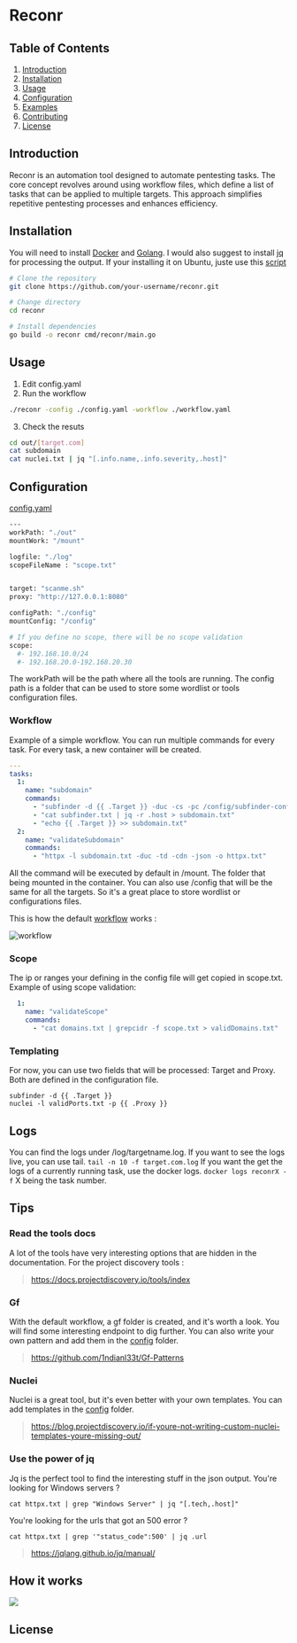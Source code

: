 # Reconr


## Table of Contents
1. [Introduction](#introduction)
2. [Installation](#installation)
3. [Usage](#usage)
4. [Configuration](#configuration)
5. [Examples](#examples)
6. [Contributing](#contributing)
7. [License](#license)

## Introduction

Reconr is an automation tool designed to automate pentesting tasks. 
The core concept revolves around using workflow files, which define a list of tasks that can be applied to multiple targets. 
This approach simplifies repetitive pentesting processes and enhances efficiency.


## Installation

You will need to install [Docker](https://docs.docker.com/engine/install/) and [Golang](https://go.dev/doc/install). 
I would also suggest to install [jq](https://jqlang.github.io/jq/) for processing the output. 
If your installing it on Ubuntu, juste use this [script](install.sh)

```bash
# Clone the repository
git clone https://github.com/your-username/reconr.git

# Change directory
cd reconr

# Install dependencies
go build -o reconr cmd/reconr/main.go
```
## Usage
1. Edit config.yaml
2. Run the workflow
```bash
./reconr -config ./config.yaml -workflow ./workflow.yaml
```
3. Check the resuts
```bash
cd out/[target.com]
cat subdomain
cat nuclei.txt | jq "[.info.name,.info.severity,.host]"
```

## Configuration
[config.yaml](./config.yaml)
```bash
---
workPath: "./out"
mountWork: "/mount"

logfile: "./log"
scopeFileName : "scope.txt"


target: "scanme.sh"
proxy: "http://127.0.0.1:8080"

configPath: "./config"
mountConfig: "/config"

# If you define no scope, there will be no scope validation
scope:
  #- 192.168.10.0/24
  #- 192.168.20.0-192.168.20.30
```
The workPath will be the path where all the tools are running.
The config path is a folder that can be used to store some wordlist or tools configuration files.

### Workflow
Example of a simple workflow. You can run multiple commands for every task. For every task, a new container will be created.
```yaml
---
tasks:
  1:
    name: "subdomain"
    commands:
      - "subfinder -d {{ .Target }} -duc -cs -pc /config/subfinder-config.yaml -json -o subfinder.txt"
      - "cat subfinder.txt | jq -r .host > subdomain.txt"
      - "echo {{ .Target }} >> subdomain.txt"
  2:
    name: "validateSubdomain"
    commands:
      - "httpx -l subdomain.txt -duc -td -cdn -json -o httpx.txt"
```
All the command will be executed by default in /mount. The folder that being mounted in the container. You can also use /config 
that will be the same for all the targets. So it's a great place to store wordlist or configurations files.  

This is how the default [workflow](./workflow.yaml) works :

![workflow](./img/workflow.png)

### Scope
The ip or ranges your defining in the config file will get copied in scope.txt. Example of using scope validation:
```yaml
  1:
    name: "validateScope"
    commands:
      - "cat domains.txt | grepcidr -f scope.txt > validDomains.txt"
```

### Templating

For now, you can use two fields that will be processed: Target and Proxy. Both are defined in the configuration file.

```
subfinder -d {{ .Target }}
nuclei -l validPorts.txt -p {{ .Proxy }}
```

## Logs
You can find the logs under /log/targetname.log. If you want to see the logs live, you can use tail. `tail -n 10 -f target.com.log`
If you want the get the logs of a currently running task, use the docker logs. `docker logs reconrX -f` X being the task number. 

## Tips
### Read the tools docs
A lot of the tools have very interesting options that are hidden in the documentation. For the project discovery tools :
> https://docs.projectdiscovery.io/tools/index
### Gf
With the default workflow, a gf folder is created, and it's worth a look. You will find some interesting endpoint to dig further.
You can also write your own pattern and add them in the [config](./config) folder. 
> https://github.com/1ndianl33t/Gf-Patterns

### Nuclei
Nuclei is a great tool, but it's even better with your own templates. 
You can add templates in the [config](./config) folder.  
> https://blog.projectdiscovery.io/if-youre-not-writing-custom-nuclei-templates-youre-missing-out/

### Use the power of jq
Jq is the perfect tool to find the interesting stuff in the json output.
You're looking for Windows servers ?
```
cat httpx.txt | grep "Windows Server" | jq "[.tech,.host]"
```
You're looking for the urls that got an 500 error ?
```
cat httpx.txt | grep '"status_code":500' | jq .url
```
> https://jqlang.github.io/jq/manual/

## How it works
![](./img/reconr.png)

## License
